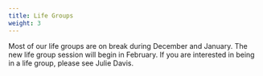 ```yaml
---
title: Life Groups
weight: 3
---
```


Most of our life groups are on break during December and January. The new life group session will begin in February. If you are interested in being in a life group, please see Julie Davis.